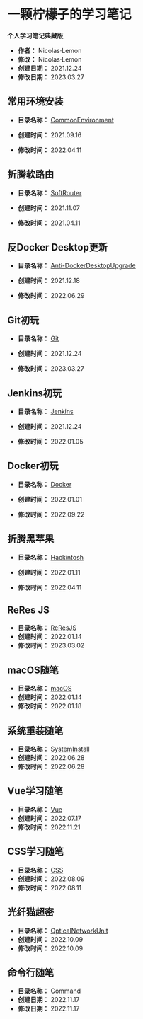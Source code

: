 # 一颗柠檬子的学习笔记

**个人学习笔记典藏版**

* **作者：** Nicolas·Lemon
* **修改：** Nicolas·Lemon
* **创建日期：** 2021.12.24
* **修改日期：** 2023.03.27

## 常用环境安装

* **目录名称：** [CommonEnvironment](./CommonEnvironment/CommonEnvironments.md)

* **创建时间：** 2021.09.16

* **修改时间：** 2022.04.11

## 折腾软路由

* **目录名称：** [SoftRouter](./SoftRouter/Soft%20Router-Notes.md)

* **创建时间：** 2021.11.07

* **修改时间：** 2021.04.11

## 反Docker Desktop更新

* **目录名称：** [Anti-DockerDesktopUpgrade](./Anti-DockerDesktopUpgrade/Anti-DockerDesktopUpgrade.md)

* **创建时间：** 2021.12.18

* **修改时间：** 2022.06.29

## Git初玩

* **目录名称：** [Git](./Git/Git-Notes.md)

* **创建时间：** 2021.12.24

* **修改时间：** 2023.03.27

## Jenkins初玩

* **目录名称：** [Jenkins](./Jenkins/Jenkins-Notes.md)

* **创建时间：** 2021.12.24

* **修改时间：** 2022.01.05

## Docker初玩

* **目录名称：** [Docker](./Docker/Docker-Notes.md)

* **创建时间：** 2022.01.01

* **修改时间：** 2022.09.22

## 折腾黑苹果

* **目录名称：** [Hackintosh](./Hackintosh/Hackintosh.md)

* **创建时间：** 2022.01.11

* **修改时间：** 2022.04.11

## ReRes JS

* **目录名称：** [ReResJS](./ReResJS/ReResJS.md)
* **创建时间：** 2022.01.14
* **修改时间：** 2023.03.02

## macOS随笔

* **目录名称：** [macOS](./macOS/macOS.md)
* **创建时间：** 2022.01.14
* **修改时间：** 2022.01.18

## 系统重装随笔

* **目录名称：** [SystemInstall](./SystemInstall/SystemInstall.md)
* **创建时间：** 2022.06.28
* **修改时间：** 2022.06.28

## Vue学习随笔

- **目录名称：** [Vue](./Vue/Vue.md)
- **创建时间：** 2022.07.17
- **修改时间：** 2022.11.21

## CSS学习随笔

- **目录名称：** [CSS](./Css/Css-Notes.md)
- **创建时间：** 2022.08.09
- **修改时间：** 2022.08.11

## 光纤猫超密

- **目录名称：** [OpticalNetworkUnit](./OpticalNetworkUnit/OpticalNetworkUnit.md)
- **创建时间：** 2022.10.09
- **修改时间：** 2022.10.09

## 命令行随笔

- **目录名称：** [Command](./Command/Command-Notes.md)
- **创建日期：** 2022.11.17
- **修改日期：** 2022.11.17
